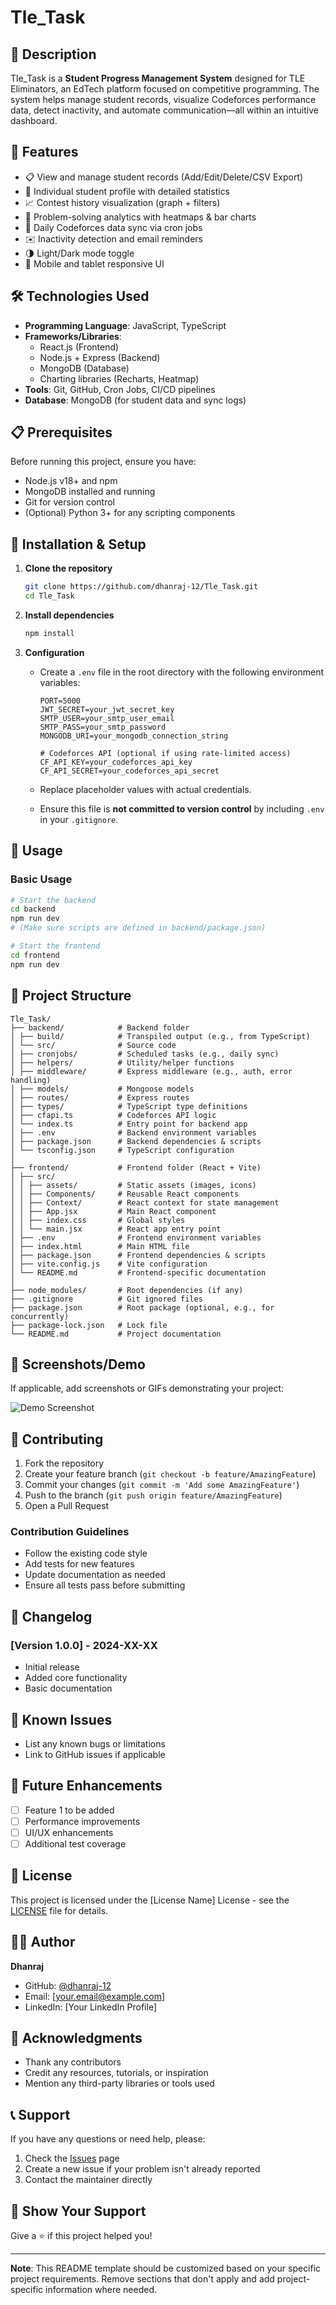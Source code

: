 # Tle_Task

## 📝 Description

Tle_Task is a **Student Progress Management System** designed for TLE Eliminators, an EdTech platform focused on competitive programming. The system helps manage student records, visualize Codeforces performance data, detect inactivity, and automate communication—all within an intuitive dashboard.

## 🚀 Features

- 📋 View and manage student records (Add/Edit/Delete/CSV Export)
- 👤 Individual student profile with detailed statistics
- 📈 Contest history visualization (graph + filters)
- 🧠 Problem-solving analytics with heatmaps & bar charts
- 🔄 Daily Codeforces data sync via cron jobs
- ✉️ Inactivity detection and email reminders
- 🌗 Light/Dark mode toggle
- 📱 Mobile and tablet responsive UI

## 🛠️ Technologies Used

- **Programming Language**: JavaScript, TypeScript
- **Frameworks/Libraries**:
  - React.js (Frontend)
  - Node.js + Express (Backend)
  - MongoDB (Database)
  - Charting libraries (Recharts, Heatmap)
- **Tools**: Git, GitHub, Cron Jobs, CI/CD pipelines
- **Database**: MongoDB (for student data and sync logs)

## 📋 Prerequisites

Before running this project, ensure you have:

- Node.js v18+ and npm
- MongoDB installed and running
- Git for version control
- (Optional) Python 3+ for any scripting components

## 🔧 Installation & Setup

1. **Clone the repository**
   ```bash
   git clone https://github.com/dhanraj-12/Tle_Task.git
   cd Tle_Task

2. **Install dependencies**
    ```bash
    npm install


   ```

3. **Configuration**
   - Create a `.env` file in the root directory with the following environment variables:

     ```env
     PORT=5000
     JWT_SECRET=your_jwt_secret_key
     SMTP_USER=your_smtp_user_email
     SMTP_PASS=your_smtp_password
     MONGODB_URI=your_mongodb_connection_string

     # Codeforces API (optional if using rate-limited access)
     CF_API_KEY=your_codeforces_api_key
     CF_API_SECRET=your_codeforces_api_secret
     ```

   - Replace placeholder values with actual credentials.
   - Ensure this file is **not committed to version control** by including `.env` in your `.gitignore`.


## 🎯 Usage


### Basic Usage
```bash
# Start the backend
cd backend
npm run dev
# (Make sure scripts are defined in backend/package.json)

# Start the frontend
cd frontend
npm run dev
```

## 📁 Project Structure

```
Tle_Task/
├── backend/            # Backend folder
│ ├── build/            # Transpiled output (e.g., from TypeScript)
│ └── src/              # Source code
│ ├── cronjobs/         # Scheduled tasks (e.g., daily sync)
│ ├── helpers/          # Utility/helper functions
│ ├── middleware/       # Express middleware (e.g., auth, error handling)
│ ├── models/           # Mongoose models
│ ├── routes/           # Express routes
│ ├── types/            # TypeScript type definitions
│ ├── cfapi.ts          # Codeforces API logic
│ └── index.ts          # Entry point for backend app
│ ├── .env              # Backend environment variables
│ ├── package.json      # Backend dependencies & scripts
│ └── tsconfig.json     # TypeScript configuration
│
├── frontend/           # Frontend folder (React + Vite)
│ ├── src/
│ │ ├── assets/         # Static assets (images, icons)
│ │ ├── Components/     # Reusable React components
│ │ ├── Context/        # React context for state management
│ │ ├── App.jsx         # Main React component
│ │ ├── index.css       # Global styles
│ │ └── main.jsx        # React app entry point
│ ├── .env              # Frontend environment variables
│ ├── index.html        # Main HTML file
│ ├── package.json      # Frontend dependencies & scripts
│ ├── vite.config.js    # Vite configuration
│ └── README.md         # Frontend-specific documentation
│
├── node_modules/       # Root dependencies (if any)
├── .gitignore          # Git ignored files
├── package.json        # Root package (optional, e.g., for concurrently)
├── package-lock.json   # Lock file
└── README.md           # Project documentation
```



## 📸 Screenshots/Demo

If applicable, add screenshots or GIFs demonstrating your project:




![Demo Screenshot](path/to/screenshot.png)

## 🤝 Contributing

1. Fork the repository
2. Create your feature branch (`git checkout -b feature/AmazingFeature`)
3. Commit your changes (`git commit -m 'Add some AmazingFeature'`)
4. Push to the branch (`git push origin feature/AmazingFeature`)
5. Open a Pull Request

### Contribution Guidelines

- Follow the existing code style
- Add tests for new features
- Update documentation as needed
- Ensure all tests pass before submitting

## 📝 Changelog

### [Version 1.0.0] - 2024-XX-XX
- Initial release
- Added core functionality
- Basic documentation

## 🐛 Known Issues

- List any known bugs or limitations
- Link to GitHub issues if applicable

## 🔮 Future Enhancements

- [ ] Feature 1 to be added
- [ ] Performance improvements
- [ ] UI/UX enhancements
- [ ] Additional test coverage

## 📄 License

This project is licensed under the [License Name] License - see the [LICENSE](LICENSE) file for details.

## 👨‍💻 Author

**Dhanraj**
- GitHub: [@dhanraj-12](https://github.com/dhanraj-12)
- Email: [your.email@example.com]
- LinkedIn: [Your LinkedIn Profile]

## 🙏 Acknowledgments

- Thank any contributors
- Credit any resources, tutorials, or inspiration
- Mention any third-party libraries or tools used

## 📞 Support

If you have any questions or need help, please:

1. Check the [Issues](https://github.com/dhanraj-12/Tle_Task/issues) page
2. Create a new issue if your problem isn't already reported
3. Contact the maintainer directly

## 🌟 Show Your Support

Give a ⭐️ if this project helped you!

---

**Note**: This README template should be customized based on your specific project requirements. Remove sections that don't apply and add project-specific information where needed.
```